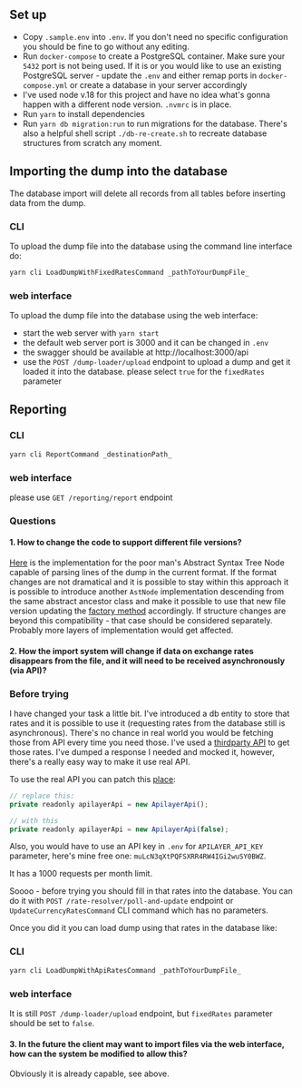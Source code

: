 ## Set up

- Copy `.sample.env` into `.env`. If you don't need no specific configuration you should be fine to go without any editing.
- Run `docker-compose` to create a PostgreSQL container. Make sure your `5432` port is not being used. If it is or you would like to use an existing PostgreSQL server - update the `.env` and either remap ports in `docker-compose.yml` or create a database in your server accordingly
- I've used node v.18 for this project and have no idea what's gonna happen with a different node version. `.nvmrc` is in place.
- Run `yarn` to install dependencies
- Run `yarn db migration:run` to run migrations for the database. There's also a helpful shell script `./db-re-create.sh` to recreate database structures from scratch any moment.

## Importing the dump into the database

The database import will delete all records from all tables before inserting data from the dump.

### CLI

To upload the dump file into the database using the command line interface do:

```bash
yarn cli LoadDumpWithFixedRatesCommand _pathToYourDumpFile_
```

### web interface

To upload the dump file into the database using the web interface:
- start the web server with `yarn start`
- the default web server port is 3000 and it can be changed in `.env`
- the swagger should be available at http://localhost:3000/api
- use the `POST /dump-loader/upload` endpoint to upload a dump and get it loaded it into the database. please select `true` for the `fixedRates` parameter

## Reporting
### CLI
```bash
yarn cli ReportCommand _destinationPath_
```

### web interface
please use `GET /reporting/report` endpoint

### Questions

#### 1. How to change the code to support different file versions?

[Here](src/domain/ast-parser/v1/ast-node-v1.ts) is the implementation for the poor man's Abstract Syntax Tree Node capable of parsing lines of the dump in the current format. If the format changes are not dramatical and it is possible to stay within this approach it is possible to introduce another `AstNode` implementation descending from the same abstract ancestor class and make it possible to use that new file version updating the [factory method](src/domain/ast-parser/ast-node-factory.ts) accordingly. If structure changes are beyond this compatibility - that case should be considered separately. Probably more layers of implementation would get affected.

#### 2. How the import system will change if data on exchange rates disappears from the file, and it will need to be received asynchronously (via API)?

### Before trying
I have changed your task a little bit. I've introduced a db entity to store that rates and it is possible to use it (requesting rates from the database still is asynchronous). There's no chance in real world you would be fetching those from API every time you need those. I've used a [thirdparty API](https://apilayer.com/marketplace/fixer-api) to get those rates. I've dumped a response I needed and mocked it, however, there's a really easy way to make it use real API.

To use the real API you can patch this [place](src/modules/rate-resolver/rate-resolver.service.ts):
```js
// replace this:
private readonly apilayerApi = new ApilayerApi();

// with this
private readonly apilayerApi = new ApilayerApi(false);
```

Also, you would have to use an API key in `.env` for `APILAYER_API_KEY` parameter, here's mine free one: `muLcN3qXtPQFSXRR4RW4IGi2wuSY0BWZ`.

It has a 1000 requests per month limit.

Soooo - before trying you should fill in that rates into the database. You can do it with `POST /rate-resolver/poll-and-update` endpoint or `UpdateCurrencyRatesCommand` CLI command which has no parameters.

Once you did it you can load dump using that rates in the database like:

### CLI
```bash
yarn cli LoadDumpWithApiRatesCommand _pathToYourDumpFile_
```

### web interface
It is still `POST /dump-loader/upload` endpoint, but `fixedRates` parameter should be set to `false`.


#### 3. In the future the client may want to import files via the web interface, how can the system be modified to allow this?

Obviously it is already capable, see above.


